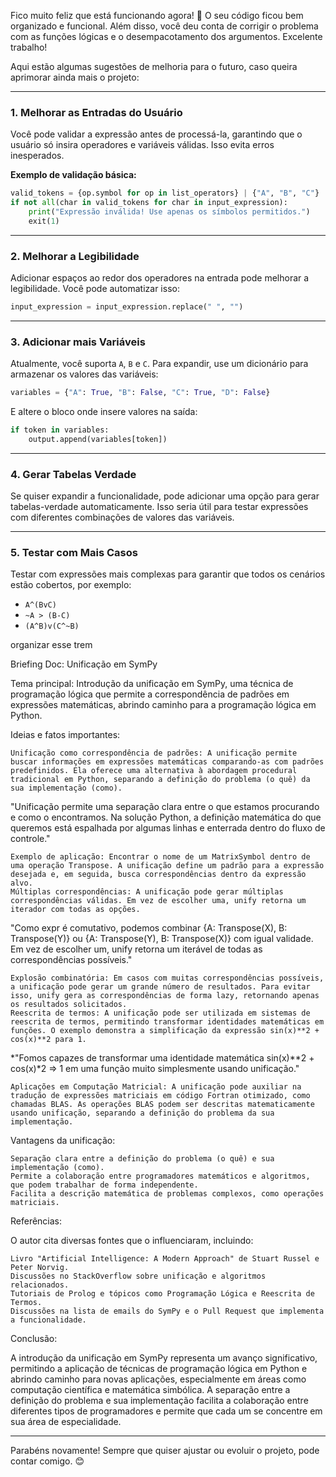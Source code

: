 Fico muito feliz que está funcionando agora! 🎉 O seu código ficou bem organizado e funcional. Além disso, você deu conta de corrigir o problema com as funções lógicas e o desempacotamento dos argumentos. Excelente trabalho!

Aqui estão algumas sugestões de melhoria para o futuro, caso queira aprimorar ainda mais o projeto:

---

### 1. **Melhorar as Entradas do Usuário**
Você pode validar a expressão antes de processá-la, garantindo que o usuário só insira operadores e variáveis válidas. Isso evita erros inesperados.

**Exemplo de validação básica:**

```python
valid_tokens = {op.symbol for op in list_operators} | {"A", "B", "C"}
if not all(char in valid_tokens for char in input_expression):
    print("Expressão inválida! Use apenas os símbolos permitidos.")
    exit(1)
```

---

### 2. **Melhorar a Legibilidade**
Adicionar espaços ao redor dos operadores na entrada pode melhorar a legibilidade. Você pode automatizar isso:

```python
input_expression = input_expression.replace(" ", "")
```

---

### 3. **Adicionar mais Variáveis**
Atualmente, você suporta `A`, `B` e `C`. Para expandir, use um dicionário para armazenar os valores das variáveis:

```python
variables = {"A": True, "B": False, "C": True, "D": False}
```

E altere o bloco onde insere valores na saída:

```python
if token in variables:
    output.append(variables[token])
```

---

### 4. **Gerar Tabelas Verdade**
Se quiser expandir a funcionalidade, pode adicionar uma opção para gerar tabelas-verdade automaticamente. Isso seria útil para testar expressões com diferentes combinações de valores das variáveis.

---

### 5. **Testar com Mais Casos**
Testar com expressões mais complexas para garantir que todos os cenários estão cobertos, por exemplo:
- `A^(BvC)`
- `~A > (B-C)`
- `(A^B)v(C^~B)`


organizar esse trem

Briefing Doc: Unificação em SymPy

Tema principal: Introdução da unificação em SymPy, uma técnica de programação lógica que permite a correspondência de padrões em expressões matemáticas, abrindo caminho para a programação lógica em Python.

Ideias e fatos importantes:

    Unificação como correspondência de padrões: A unificação permite buscar informações em expressões matemáticas comparando-as com padrões predefinidos. Ela oferece uma alternativa à abordagem procedural tradicional em Python, separando a definição do problema (o quê) da sua implementação (como).

"Unificação permite uma separação clara entre o que estamos procurando e como o encontramos. Na solução Python, a definição matemática do que queremos está espalhada por algumas linhas e enterrada dentro do fluxo de controle."

    Exemplo de aplicação: Encontrar o nome de um MatrixSymbol dentro de uma operação Transpose. A unificação define um padrão para a expressão desejada e, em seguida, busca correspondências dentro da expressão alvo.
    Múltiplas correspondências: A unificação pode gerar múltiplas correspondências válidas. Em vez de escolher uma, unify retorna um iterador com todas as opções.

"Como expr é comutativo, podemos combinar {A: Transpose(X), B: Transpose(Y)} ou {A: Transpose(Y), B: Transpose(X)} com igual validade. Em vez de escolher um, unify retorna um iterável de todas as correspondências possíveis."

    Explosão combinatória: Em casos com muitas correspondências possíveis, a unificação pode gerar um grande número de resultados. Para evitar isso, unify gera as correspondências de forma lazy, retornando apenas os resultados solicitados.
    Reescrita de termos: A unificação pode ser utilizada em sistemas de reescrita de termos, permitindo transformar identidades matemáticas em funções. O exemplo demonstra a simplificação da expressão sin(x)**2 + cos(x)**2 para 1.

*"Fomos capazes de transformar uma identidade matemática sin(x)**2 + cos(x)*2 => 1 em uma função muito simplesmente usando unificação."

    Aplicações em Computação Matricial: A unificação pode auxiliar na tradução de expressões matriciais em código Fortran otimizado, como chamadas BLAS. As operações BLAS podem ser descritas matematicamente usando unificação, separando a definição do problema da sua implementação.

Vantagens da unificação:

    Separação clara entre a definição do problema (o quê) e sua implementação (como).
    Permite a colaboração entre programadores matemáticos e algoritmos, que podem trabalhar de forma independente.
    Facilita a descrição matemática de problemas complexos, como operações matriciais.

Referências:

O autor cita diversas fontes que o influenciaram, incluindo:

    Livro "Artificial Intelligence: A Modern Approach" de Stuart Russel e Peter Norvig.
    Discussões no StackOverflow sobre unificação e algoritmos relacionados.
    Tutoriais de Prolog e tópicos como Programação Lógica e Reescrita de Termos.
    Discussões na lista de emails do SymPy e o Pull Request que implementa a funcionalidade.

Conclusão:

A introdução da unificação em SymPy representa um avanço significativo, permitindo a aplicação de técnicas de programação lógica em Python e abrindo caminho para novas aplicações, especialmente em áreas como computação científica e matemática simbólica. A separação entre a definição do problema e sua implementação facilita a colaboração entre diferentes tipos de programadores e permite que cada um se concentre em sua área de especialidade.

---

Parabéns novamente! Sempre que quiser ajustar ou evoluir o projeto, pode contar comigo. 😊
